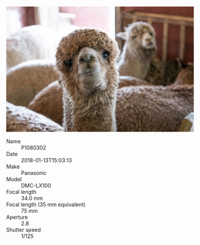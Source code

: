 [![P1080302](/photos/hd/P1080302.jpg)](/photos/full/P1080302.jpg?raw=true)

<dl>
  <dt>Name</dt>
  <dd>P1080302</dd>
  <dt>Date</dt>
  <dd>2018-01-13T15:03:13</dd>
  <dt>Make</dt>
  <dd>Panasonic</dd>
  <dt>Model</dt>
  <dd>DMC-LX100</dd>
  <dt>Focal length</dt>
  <dd>34.0 mm</dd>
  <dt>Focal length (35 mm equivalent)</dt>
  <dd>75 mm</dd>
  <dt>Aperture</dt>
  <dd>2.8</dd>
  <dt>Shutter speed</dt>
  <dd>1/125</dd>
</dl>
